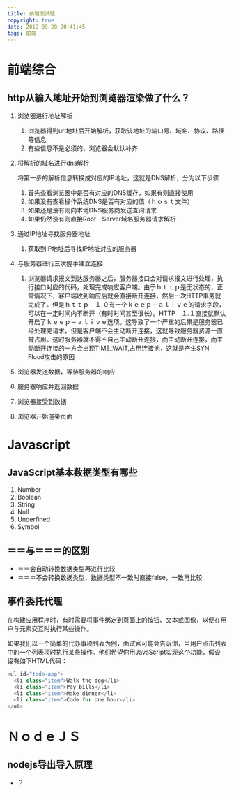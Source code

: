 ```yaml
---
title: 前端面试题
copyright: true
date: 2019-09-28 20:41:45
tags: 前端
---
```














# 前端综合

## http从输入地址开始到浏览器渲染做了什么？

1. 浏览器进行地址解析

   1. 浏览器得到url地址后开始解析，获取该地址的端口号、域名、协议、路径等信息
   2. 有些信息不是必须的，浏览器会默认补齐

2. 将解析的域名进行dns解析

   将第一步的解析信息转换成对应的IP地址，这就是DNS解析，分为以下步骤

   1. 首先查看浏览器中是否有对应的DNS缓存，如果有则直接使用
   2. 如果没有查看操作系统DNS是否有对应的值（ｈｏｓｔ文件）
   3. 如果还是没有则向本地DNS服务商发送查询请求
   4. 如果仍然没有则直接Root　Server域名服务器请求解析

3. 通过IP地址寻找服务器地址

   1. 获取到IP地址后寻找IP地址对应的服务器

4. 与服务器进行三次握手建立连接

   1. 浏览器请求报文到达服务器之后，服务器接口会对请求报文进行处理，执行接口对应的代码，处理完成响应客户端。由于ｈｔｔｐ是无状态的，正常情况下，客户端收到响应后就会直接断开连接，然后一次HTTP事务就完成了。但是ｈｔｔｐ　１.０有一个ｋｅｅｐ－ａｌｉｖｅ的请求字段，可以在一定时间内不断开（有时时间甚至很长）。HTTP　１.１直接就默认开启了ｋｅｅｐ－ａｌｉｖｅ选项。这导致了一个严重的后果是服务器已经处理完请求，但是客户端不会主动断开连接，这就导致服务器资源一直被占用。这时服务器就不得不自己主动断开连接，而主动断开连接，而主动断开连接的一方会出现TIME_WAIT,占用连接池，这就是产生SYN　Flood攻击的原因

5. 浏览器发送数据，等待服务器的响应

6. 服务器响应并返回数据

7. 浏览器接受到数据

8. 浏览器开始渲染页面

# Javascript

## JavaScript基本数据类型有哪些

1. Number
2. Boolean
3. String
4. Null
5. Underfined
6. Symbol



## ＝＝与＝＝＝的区别

- ＝＝会自动转换数据类型再进行比较
- ＝＝＝不会转换数据类型，数据类型不一致时直接false，一致再比较







## 事件委托代理

在构建应用程序时，有时需要将事件绑定到页面上的按钮、文本或图像，以便在用户与元素交互时执行某些操作。

如果我们以一个简单的代办事项列表为例，面试官可能会告诉你，当用户点击列表中的一个列表项时执行某些操作。他们希望你用JavaScript实现这个功能，假设设有如下HTML代码：

```javascript
<ul id="todo-app">
  <li class="item">Walk the dog</li>
  <li class="item">Pay bills</li>
  <li class="item">Make dinner</li>
  <li class="item">Code for one hour</li>
</ul>
```

# ＮｏｄｅＪＳ

## nodejs导出导入原理

- ？



